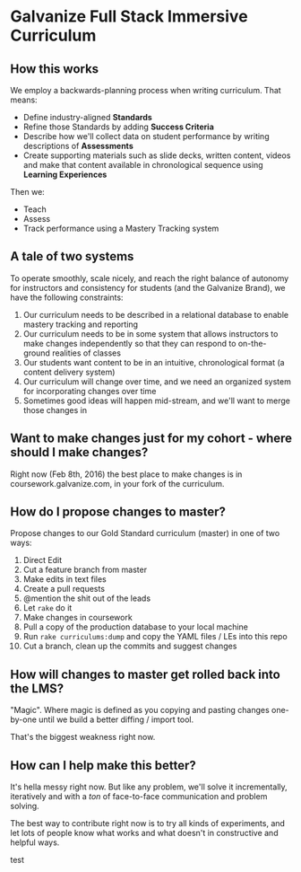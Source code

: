 # Galvanize Full Stack Immersive Curriculum

## How this works

We employ a backwards-planning process when writing curriculum.  That means:

- Define industry-aligned **Standards**
- Refine those Standards by adding **Success Criteria**
- Describe how we'll collect data on student performance by writing descriptions of **Assessments**
- Create supporting materials such as slide decks, written content, videos and make that content available in chronological sequence using **Learning Experiences**

Then we:

- Teach
- Assess
- Track performance using a Mastery Tracking system

## A tale of two systems

To operate smoothly, scale nicely, and reach the right balance of autonomy for instructors and consistency for students (and the Galvanize Brand), we have the following constraints:

1. Our curriculum needs to be described in a relational database to enable mastery tracking and reporting
1. Our curriculum needs to be in some system that allows instructors to make changes independently so that they can respond to on-the-ground realities of classes
1. Our students want content to be in an intuitive, chronological format (a content delivery system)
1. Our curriculum will change over time, and we need an organized system for incorporating changes over time
1. Sometimes good ideas will happen mid-stream, and we'll want to merge those changes in

## Want to make changes just for my cohort - where should I make changes?

Right now (Feb 8th, 2016) the best place to make changes is in coursework.galvanize.com, in your fork of the curriculum.

## How do I propose changes to master?

Propose changes to our Gold Standard curriculum (master) in one of two ways:

1. Direct Edit
  1. Cut a feature branch from master
  1. Make edits in text files
  1. Create a pull requests
  1. @mention the shit out of the leads
1. Let `rake` do it
  1. Make changes in coursework
  1. Pull a copy of the production database to your local machine
  1. Run `rake curriculums:dump` and copy the YAML files / LEs into this repo
  1. Cut a branch, clean up the commits and suggest changes

## How will changes to master get rolled back into the LMS?

"Magic".  Where magic is defined as you copying and pasting changes one-by-one until we build a better diffing / import tool.

That's the biggest weakness right now.

## How can I help make this better?

It's hella messy right now.  But like any problem, we'll solve it incrementally, iteratively and with a _ton_ of face-to-face communication and problem solving.

The best way to contribute right now is to try all kinds of experiments, and let lots of people know what works and what doesn't in constructive and helpful ways.

test

